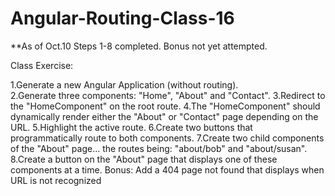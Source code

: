# Angular-Routing-Class-16

**As of Oct.10 Steps 1-8 completed. Bonus not yet attempted.

Class Exercise:

1.Generate a new Angular Application (without routing).<br>
2.Generate three components: "Home", "About" and "Contact".
3.Redirect to the "HomeComponent" on the root route.
4.The "HomeComponent" should dynamically render either the "About" or "Contact" page depending on the URL.
5.Highlight the active route.
6.Create two buttons that programmatically route to both components.
7.Create two child components of the "About" page... the routes being: "about/bob" and "about/susan".
8.Create a button on the "About" page that displays one of these components at a time.
Bonus: Add a 404 page not found that displays when URL is not recognized
